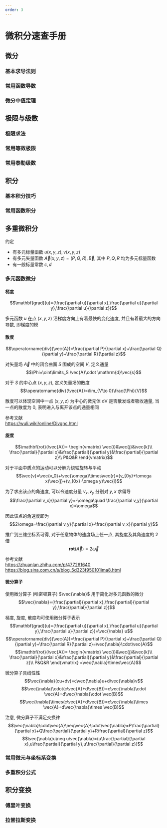 ```yaml
---
order: 3
---
```


# 微积分速查手册



## 微分
### 基本求导法则

### 常用函数导数

### 微分中值定理

## 极限与级数

### 极限求法

### 常用等效极限

### 常用泰勒级数

## 积分
### 基本积分技巧

### 常用函数积分

## 多重微积分
约定
* 有多元标量函数 $u(x,y,z),v(x,y,z)$  
* 有多元矢量函数 $\vec{A}(x,y,z)=(P,Q,R),\vec{B}$, 其中 $P,Q,R$ 均为多元标量函数
* 有一般标量常数 $c,d$

### 多元函数微分
#### 梯度
$$\mathbf{grad}(u)=(\frac{\partial u}{\partial x},\frac{\partial u}{\partial y},\frac{\partial u}{\partial z})$$

多元函数 $u$ 在点 $(x,y,z)$ 沿梯度方向上有着最快的变化速度, 并且有着最大的方向导数, 即梯度的模

#### 散度
$$\operatorname{div}(\vec{A})=\frac{\partial P}{\partial x}+\frac{\partial Q}{\partial y}+\frac{\partial R}{\partial z}$$

对矢量场 $\vec{A}$ 中的闭合曲面 $S$ 围成的空间 $V$, 定义通量
$$\Phi=\oint\limits_S \vec{A}\cdot \mathrm{d}\vec{s}$$

对于 $S$ 的中心点 $(x,y,z)$, 定义矢量场的散度
$$\operatorname{div}(\vec{A})=\lim_{V\to 0}\frac{\Phi}{V}$$

散度可以体现空间中一点 $(x,y,z)$ 为中心的微元体 $\mathrm{dV}$ 是否散发或者吸收通量, 当一点的散度为 $0$, 表明进入与离开该点的通量相同

参考文献  
<https://wuli.wiki/online/Divgnc.html>

#### 旋度
$$\mathbf{rot}(\vec{A})=
\begin{vmatrix}
\vec{i}&\vec{j}&\vec{k}\\
\frac{\partial}{\partial x}&\frac{\partial}{\partial y}&\frac{\partial}{\partial z}\\
P&Q&R
\end{vmatrix}$$

对于平面中质点的运动可以分解为绕轴旋转与平动 
$$\vec{v}=\vec{v_0}+\vec{\omega}\times\vec{r}=(v_{0y}+\omega x)\vec{j}+(v_{0x}-\omega y)\vec{i}$$

为了求出该点的角速度, 可以令速度分量 $v_x,v_y$ 分别对 $y,x$ 求偏导 
$$\frac{\partial v_x}{\partial y}=-\omega\quad \frac{\partial v_y}{\partial x}=\omega$$

因此该点的角速度即为
$$2\omega=\frac{\partial v_y}{\partial x}-\frac{\partial v_x}{\partial y}$$

推广到三维坐标系可得, 对于任意物体的速度场上任一点, 其旋度及其角速度的 $2$ 倍
$$\mathbf{rot}(\vec{A})=2\vec{\omega}$$

参考文献  
<https://zhuanlan.zhihu.com/p/477261640>  
<https://blog.sina.com.cn/s/blog_5d323f950101ima8.html>

#### 微分算子
使用微分算子 (哈密顿算子) $\vec{\nabla}$ 用于简化对多元函数的微分
$$\vec{\nabla}=(\frac{\partial}{\partial x},\frac{\partial}{\partial y},\frac{\partial}{\partial z})$$

梯度, 旋度, 散度均可使用微分算子表示
$$\mathbf{grad}(u)=(\frac{\partial u}{\partial x},\frac{\partial u}{\partial y},\frac{\partial u}{\partial z})=\vec{\nabla} u$$
$$\operatorname{div}(\vec{A})=\frac{\partial P}{\partial x}+\frac{\partial Q}{\partial y}+\frac{\partial R}{\partial z}=\vec{\nabla}\cdot\vec{A}$$
$$\mathbf{rot}(\vec{A})=
\begin{vmatrix}
\vec{i}&\vec{j}&\vec{k}\\
\frac{\partial}{\partial x}&\frac{\partial}{\partial y}&\frac{\partial}{\partial z}\\
P&Q&R
\end{vmatrix}
=\vec{\nabla}\times\vec{A}$$

微分算子具线性性
$$\vec{\nabla}(cu+dv)=c\vec{\nabla}u+d\vec{\nabla}v$$
$$\vec{\nabla}\cdot(c\vec{A}+d\vec{B})=c\vec{\nabla}\cdot \vec{A}+d\vec{\nabla}\cdot \vec{B}$$
$$\vec{\nabla}\times(c\vec{A}+d\vec{B})=c\vec{\nabla}\times \vec{A}+d\vec{\nabla}\times \vec{B}$$

注意, 微分算子不满足交换律
$$\vec{\nabla}\cdot\vec{A}\neq\vec{A}\cdot\vec{\nabla}=P\frac{\partial}{\partial x}+Q\frac{\partial}{\partial y}+R\frac{\partial}{\partial z}$$
$$\vec{\nabla}u\neq u\vec{\nabla}=(u\frac{\partial}{\partial x},u\frac{\partial}{\partial y},u\frac{\partial}{\partial z})$$

### 常用微元与坐标系变换

### 多重积分公式

## 积分变换
### 傅里叶变换

### 拉普拉斯变换

